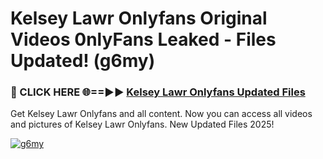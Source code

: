 # Kelsey Lawr Onlyfans Original Videos 0nlyFans Leaked - Files Updated! (g6my)

<h3>🔴 CLICK HERE 🌐==►► <a href="https://tinyurl.com/ms9xzufz" rel="nofollow">Kelsey Lawr Onlyfans Updated Files</a></h3>

Get Kelsey Lawr Onlyfans and all content. Now you can access all videos and pictures of Kelsey Lawr Onlyfans. New Updated Files 2025!

[![g6my](https://i.imgur.com/ppqm5kG.gif)](https://tinyurl.com/ms9xzufz)
